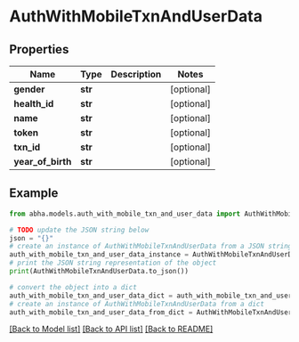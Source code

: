 # AuthWithMobileTxnAndUserData


## Properties

Name | Type | Description | Notes
------------ | ------------- | ------------- | -------------
**gender** | **str** |  | [optional] 
**health_id** | **str** |  | [optional] 
**name** | **str** |  | [optional] 
**token** | **str** |  | [optional] 
**txn_id** | **str** |  | [optional] 
**year_of_birth** | **str** |  | [optional] 

## Example

```python
from abha.models.auth_with_mobile_txn_and_user_data import AuthWithMobileTxnAndUserData

# TODO update the JSON string below
json = "{}"
# create an instance of AuthWithMobileTxnAndUserData from a JSON string
auth_with_mobile_txn_and_user_data_instance = AuthWithMobileTxnAndUserData.from_json(json)
# print the JSON string representation of the object
print(AuthWithMobileTxnAndUserData.to_json())

# convert the object into a dict
auth_with_mobile_txn_and_user_data_dict = auth_with_mobile_txn_and_user_data_instance.to_dict()
# create an instance of AuthWithMobileTxnAndUserData from a dict
auth_with_mobile_txn_and_user_data_from_dict = AuthWithMobileTxnAndUserData.from_dict(auth_with_mobile_txn_and_user_data_dict)
```
[[Back to Model list]](../README.md#documentation-for-models) [[Back to API list]](../README.md#documentation-for-api-endpoints) [[Back to README]](../README.md)



